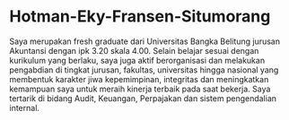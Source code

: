 # Hotman-Eky-Fransen-Situmorang
Saya merupakan fresh graduate dari Universitas Bangka Belitung jurusan Akuntansi dengan ipk 3.20 skala 4.00. Selain belajar sesuai dengan kurikulum yang berlaku, saya juga aktif berorganisasi dan melakukan pengabdian di tingkat jurusan, fakultas, universitas hingga nasional yang membentuk karakter  jiwa kepemimpinan, integritas dan meningkatkan kemampuan saya untuk meraih kinerja terbaik pada saat bekerja. Saya tertarik di bidang Audit, Keuangan, Perpajakan dan sistem pengendalian internal.
